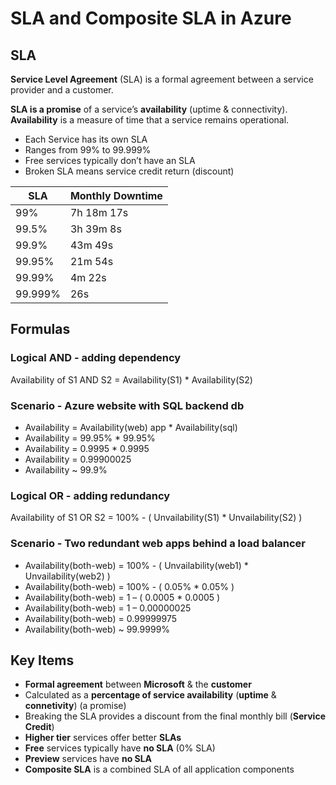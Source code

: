 # SLA and Composite SLA in Azure

## SLA
**Service Level Agreement** (SLA) is a formal agreement between a service provider and a customer.

**SLA is a promise** of a service’s **availability** (uptime & connectivity). **Availability** is a measure of time that a service remains operational.

- Each Service has its own SLA
- Ranges from 99% to 99.999%
- Free services typically don’t have an SLA
- Broken SLA means service credit return (discount)

|SLA|Monthly Downtime|
|---|----------------|
|99%|7h 18m 17s|
|99.5%|3h 39m 8s|
|99.9%|43m 49s|
|99.95%|21m 54s|
|99.99%|4m 22s|
|99.999%|26s|

## Formulas
### Logical AND - adding dependency
Availability of S1 AND S2 = Availability(S1) * Availability(S2)

### Scenario - Azure website with SQL backend db
- Availability = Availability(web) app * Availability(sql)
- Availability = 99.95% * 99.95%
- Availability = 0.9995 * 0.9995
- Availability = 0.99900025
- Availability ~ 99.9%

### Logical OR - adding redundancy
Availability of S1 OR S2 = 100% - ( Unvailability(S1) * Unvailability(S2) )

### Scenario - Two redundant web apps behind a load balancer
- Availability(both-web) = 100% - ( Unvailability(web1) * Unvailability(web2) )
- Availability(both-web) = 100% - ( 0.05% * 0.05% )
- Availability(both-web) = 1 – ( 0.0005 * 0.0005 )
- Availability(both-web) = 1 – 0.00000025
- Availability(both-web) = 0.99999975
- Availability(both-web) ~ 99.9999%

## Key Items
- **Formal agreement** between **Microsoft** & the **customer**
- Calculated as a **percentage of service availability** (**uptime** & **connetivity**) (a promise)
- Breaking the SLA provides a discount from the final monthly bill (**Service Credit**)
- **Higher tier** services offer better **SLAs**
- **Free** services typically have **no SLA** (0% SLA)
- **Preview** services have **no SLA**
- **Composite SLA** is a combined SLA of all application components